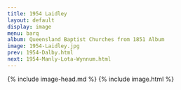 ```yaml
---
title: 1954 Laidley
layout: default
display: image
menu: barq
album: Queensland Baptist Churches from 1851 Album
image: 1954-Laidley.jpg
prev: 1954-Dalby.html
next: 1954-Manly-Lota-Wynnum.html
---
```

{% include image-head.md %}
{% include image.html %}